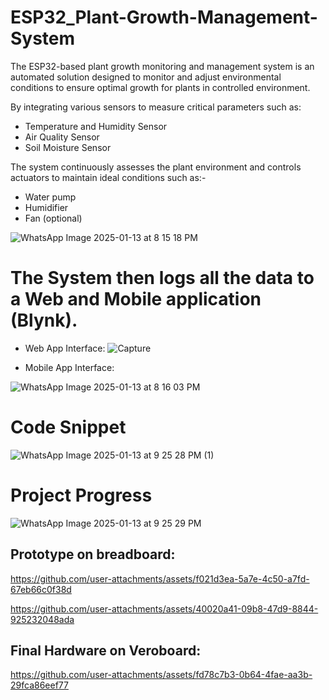 # ESP32_Plant-Growth-Management-System
The ESP32-based plant growth monitoring and management system is an automated solution designed to monitor and adjust environmental conditions to ensure optimal growth for plants in controlled environment.

By integrating various sensors to measure critical parameters such as:
-  Temperature and Humidity Sensor
-  Air Quality Sensor
-  Soil Moisture Sensor
  
The system continuously assesses the plant environment and controls actuators to maintain ideal conditions such as:-
- Water pump
- Humidifier
- Fan (optional)




![WhatsApp Image 2025-01-13 at 8 15 18 PM](https://github.com/user-attachments/assets/0ef570b8-6257-4f82-a814-a06e84a31eb5)


# The System then logs all the data to a Web and Mobile application (Blynk).

- Web App Interface:
![Capture](https://github.com/user-attachments/assets/44e0aa41-680b-46c7-aa0d-224ddeb20827)

- Mobile App Interface:
  
![WhatsApp Image 2025-01-13 at 8 16 03 PM](https://github.com/user-attachments/assets/35587d37-9c6c-465e-b8a1-33542c739d31)

 

# Code Snippet
 ![WhatsApp Image 2025-01-13 at 9 25 28 PM (1)](https://github.com/user-attachments/assets/ac900ea8-7493-49f8-b024-efd5785b54f5)

  

# Project Progress
![WhatsApp Image 2025-01-13 at 9 25 29 PM](https://github.com/user-attachments/assets/fc90d376-58ef-485a-9acf-5cb1b8af77f3)

 

## Prototype on breadboard:
  
https://github.com/user-attachments/assets/f021d3ea-5a7e-4c50-a7fd-67eb66c0f38d


https://github.com/user-attachments/assets/40020a41-09b8-47d9-8844-925232048ada

 

## Final Hardware on Veroboard:


https://github.com/user-attachments/assets/fd78c7b3-0b64-4fae-aa3b-29fca86eef77








